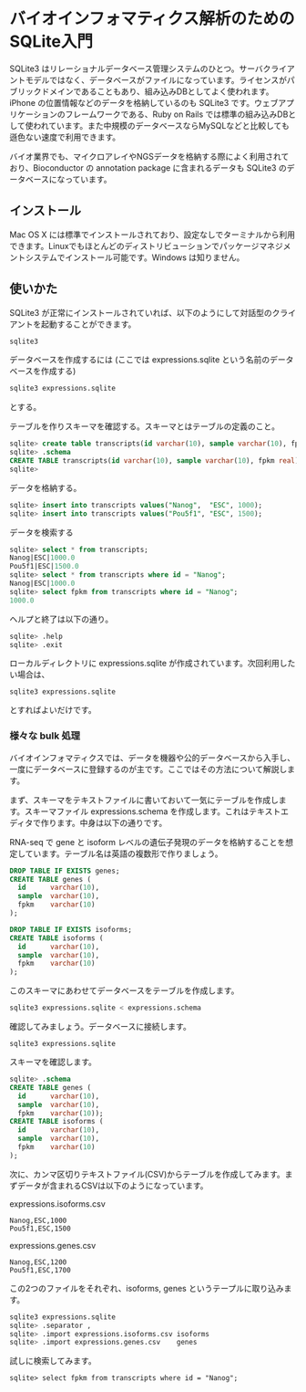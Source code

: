 # バイオインフォマティクス解析のためのSQLite入門
SQLite3 はリレーショナルデータベース管理システムのひとつ。サーバクライアントモデルではなく、データベースがファイルになっています。ライセンスがパブリックドメインであることもあり、組み込みDBとしてよく使われます。iPhone の位置情報などのデータを格納しているのも SQLite3 です。ウェブアプリケーションのフレームワークである、Ruby on Rails では標準の組み込みDBとして使われています。また中規模のデータベースならMySQLなどと比較しても遜色ない速度で利用できます。

バイオ業界でも、マイクロアレイやNGSデータを格納する際によく利用されており、Bioconductor の annotation package に含まれるデータも SQLite3 のデータベースになっています。

## インストール
Mac OS X には標準でインストールされており、設定なしでターミナルから利用できます。Linuxでもほとんどのディストリビューションでパッケージマネジメントシステムでインストール可能です。Windows は知りません。

## 使いかた
SQLite3 が正常にインストールされていれば、以下のようにして対話型のクライアントを起動することができます。
```sh
sqlite3
```

データベースを作成するには (ここでは expressions.sqlite という名前のデータベースを作成する)
```sh
sqlite3 expressions.sqlite
```
とする。

テーブルを作りスキーマを確認する。スキーマとはテーブルの定義のこと。
```sql
sqlite> create table transcripts(id varchar(10), sample varchar(10), fpkm real);
sqlite> .schema
CREATE TABLE transcripts(id varchar(10), sample varchar(10), fpkm real);
sqlite> 
```

データを格納する。
```sql
sqlite> insert into transcripts values("Nanog",  "ESC", 1000);
sqlite> insert into transcripts values("Pou5f1", "ESC", 1500);
```

データを検索する
```sql
sqlite> select * from transcripts;
Nanog|ESC|1000.0
Pou5f1|ESC|1500.0
sqlite> select * from transcripts where id = "Nanog";
Nanog|ESC|1000.0
sqlite> select fpkm from transcripts where id = "Nanog";
1000.0
```

ヘルプと終了は以下の通り。
```sh
sqlite> .help
sqlite> .exit
```

ローカルディレクトリに expressions.sqlite が作成されています。次回利用したい場合は、
```
sqlite3 expressions.sqlite
```
とすればよいだけです。

### 様々な bulk 処理
バイオインフォマティクスでは、データを機器や公的データベースから入手し、一度にデータベースに登録するのが主です。ここではその方法について解説します。

まず、スキーマをテキストファイルに書いておいて一気にテーブルを作成します。スキーマファイル expressions.schema を作成します。これはテキストエディタで作ります。中身は以下の通りです。

RNA-seq で gene と isoform レベルの遺伝子発現のデータを格納することを想定しています。テーブル名は英語の複数形で作りましょう。
```sql
DROP TABLE IF EXISTS genes;
CREATE TABLE genes (
  id      varchar(10),
  sample  varchar(10),
  fpkm    varchar(10)
);

DROP TABLE IF EXISTS isoforms;
CREATE TABLE isoforms (
  id      varchar(10),
  sample  varchar(10),
  fpkm    varchar(10)
);
```

このスキーマにあわせてデータベースをテーブルを作成します。
```sh
sqlite3 expressions.sqlite < expressions.schema
```

確認してみましょう。データベースに接続します。
```
sqlite3 expressions.sqlite                     
```
スキーマを確認します。
```sql
sqlite> .schema
CREATE TABLE genes (
  id      varchar(10),
  sample  varchar(10),
  fpkm    varchar(10));
CREATE TABLE isoforms (
  id      varchar(10),
  sample  varchar(10),
  fpkm    varchar(10)
);
```

次に、カンマ区切りテキストファイル(CSV)からテーブルを作成してみます。まずデータが含まれるCSVは以下のようになっています。

expressions.isoforms.csv 
```
Nanog,ESC,1000
Pou5f1,ESC,1500
```

expressions.genes.csv 
```
Nanog,ESC,1200
Pou5f1,ESC,1700
```

この2つのファイルをそれぞれ、isoforms, genes というテープルに取り込みます。

```sql
sqlite3 expressions.sqlite
sqlite> .separator ,
sqlite> .import expressions.isoforms.csv isoforms
sqlite> .import expressions.genes.csv    genes
```

試しに検索してみます。
```
sqlite> select fpkm from transcripts where id = "Nanog";
```